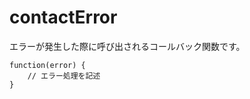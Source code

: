 contactError
============

エラーが発生した際に呼び出されるコールバック関数です。

    function(error) {
        // エラー処理を記述
    }